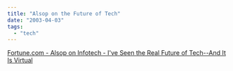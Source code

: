 ```yaml
---
title: "Alsop on the Future of Tech"
date: "2003-04-03"
tags: 
  - "tech"
---
```


[Fortune.com - Alsop on Infotech - I've Seen the Real Future of Tech--And It Is Virtual](http://www.fortune.com/fortune/alsop/0,15704,439409,00.html "Fortune.com - Alsop on Infotech - I've Seen the Real Future of Tech--And It Is Virtual")
